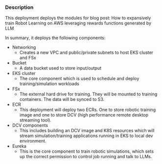 ### Description
This deployment deploys the modules for blog post: How to expansively train Robot Learning on AWS leveraging rewards functions generated by LLM

In summary, it deploys the following components:
- Networking
  - Creates a new VPC and public/private subnets to host EKS cluster and FSx
- Bucket
  - A data bucket used to store input/output
- EKS cluster
  - The core component which is used to schedule and deploy training/simulation workloads
- FSx
  - The external hard drive for training. They will be mounted to training containers. The data will be synced to S3.
- ECR
  - This deployment will deploy two ECRs. One to store robotic training image and one to store DCV (high performance remote desktop streaming tool).
- DCV components
  - This includes building an DCV image and K8S resources which will stream simulation/training applications running in EKS to local dev environment.
- Eureka
  - This is the core component to train robotic simulations, which sets up the correct permission to control job running and talk to LLMs.
